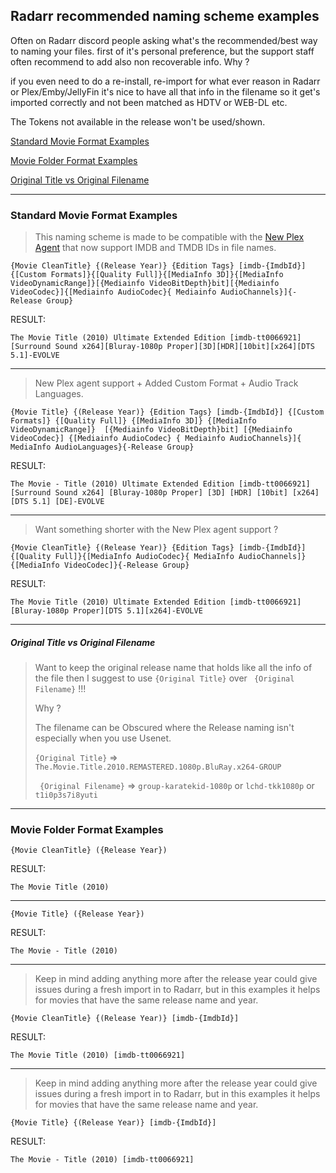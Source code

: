 ## Radarr recommended naming scheme examples

Often on Radarr discord people asking what's the recommended/best way to naming your files.
first of it's personal preference, but the support staff often recommend to add also non recoverable info.
Why ?

if you even need to do a re-install, re-import for what ever reason in Radarr or Plex/Emby/JellyFin it's nice to have all that info in the filename so it get's imported correctly and not been matched as HDTV or WEB-DL etc.

The Tokens not available in the release won't be used/shown. 

[Standard Movie Format Examples](#standard-movie-format-examples)

[Movie Folder Format Examples](#movie-folder-format-examples)

[Original Title vs  Original Filename](#original-title-vs-original-filename)

------

### Standard Movie Format Examples

> This naming scheme is made to be compatible with the [New Plex Agent](https://forums.plex.tv/t/new-plex-media-server-movie-scanner-and-agent-preview/593269/517) that now support IMDB and TMDB IDs in file names.

`{Movie CleanTitle} {(Release Year)} {Edition Tags} [imdb-{ImdbId}]{[Custom Formats]}{[Quality Full]}{[MediaInfo 3D]}{[MediaInfo VideoDynamicRange]}[{Mediainfo VideoBitDepth}bit][{Mediainfo VideoCodec}]{[Mediainfo AudioCodec}{ Mediainfo AudioChannels}]{-Release Group}`

RESULT:

 `The Movie Title (2010) Ultimate Extended Edition [imdb-tt0066921][Surround Sound x264][Bluray-1080p Proper][3D][HDR][10bit][x264][DTS 5.1]-EVOLVE`

------

> New Plex agent support + Added Custom Format + Audio Track Languages.

`{Movie Title} {(Release Year)} {Edition Tags} [imdb-{ImdbId}] {[Custom Formats]} {[Quality Full]} {[MediaInfo 3D]} {[MediaInfo VideoDynamicRange]}  [{Mediainfo VideoBitDepth}bit] [{Mediainfo VideoCodec}] {[Mediainfo AudioCodec} { Mediainfo AudioChannels}]{ MediaInfo AudioLanguages}{-Release Group}`

RESULT:

`The Movie - Title (2010) Ultimate Extended Edition [imdb-tt0066921] [Surround Sound x264] [Bluray-1080p Proper] [3D] [HDR] [10bit] [x264] [DTS 5.1] [DE]-EVOLVE`

------

> Want something shorter with the New Plex agent support ? 

`{Movie CleanTitle} {(Release Year)} {Edition Tags} [imdb-{ImdbId}]{[Quality Full]}{[MediaInfo AudioCodec}{ MediaInfo AudioChannels]}{[MediaInfo VideoCodec]}{-Release Group}`

RESULT:

`The Movie Title (2010) Ultimate Extended Edition [imdb-tt0066921][Bluray-1080p Proper][DTS 5.1][x264]-EVOLVE`

------
##### Original Title vs  Original Filename

> Want to keep the original release name that holds like all the info of the file then I suggest to use `{Original Title}` over  ` {Original Filename}` !!!
>
> Why ? 
>
> The filename can be Obscured where the Release naming isn't especially when you use Usenet.
>
> `{Original Title}` => `The.Movie.Title.2010.REMASTERED.1080p.BluRay.x264-GROUP`
>
> ` {Original Filename}` => `group-karatekid-1080p` or `lchd-tkk1080p` or `t1i0p3s7i8yuti`

------

### Movie Folder Format Examples

`{Movie CleanTitle} ({Release Year})`

RESULT:

`The Movie Title (2010)`

------

`{Movie Title} ({Release Year})`

RESULT:

`The Movie - Title (2010)`

------

> Keep in mind adding anything more after the release year could give issues during a fresh import in to Radarr, but in this examples it helps for movies that have the same release name and year.

`{Movie CleanTitle} {(Release Year)} [imdb-{ImdbId}]`

RESULT:

`The Movie Title (2010) [imdb-tt0066921]`

------

> Keep in mind adding anything more after the release year could give issues during a fresh import in to Radarr, but in this examples it helps for movies that have the same release name and year.

`{Movie Title} {(Release Year)} [imdb-{ImdbId}]`

RESULT:

`The Movie - Title (2010) [imdb-tt0066921]`